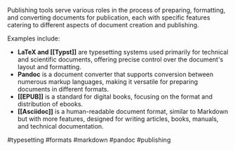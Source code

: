 Publishing tools serve various roles in the process of preparing, formatting, and converting documents for publication, each with specific features catering to different aspects of document creation and publishing.

Examples include:

- **LaTeX and [[Typst]]** are typesetting systems used primarily for technical and scientific documents, offering precise control over the document's layout and formatting.
- **Pandoc** is a document converter that supports conversion between numerous markup languages, making it versatile for preparing documents in different formats.
- **[[EPUB]]** is a standard for digital books, focusing on the format and distribution of ebooks.
- **[[Asciidoc]]** is a human-readable document format, similar to Markdown but with more features, designed for writing articles, books, manuals, and technical documentation.

<!-- Keywords -->
#typesetting #formats #markdown #pandoc #publishing
<!-- /Keywords -->

